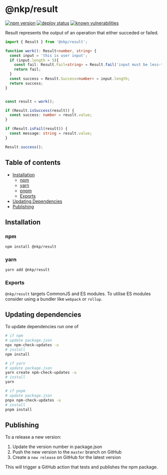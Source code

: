 # @nkp/result

[![npm version](https://badge.fury.io/js/%40nkp%2Fresult.svg)](https://www.npmjs.com/package/@nkp/result)
[![deploy status](https://github.com/NickKelly1/nkp-result/actions/workflows/release.yml/badge.svg)](https://github.com/NickKelly1/nkp-result/actions/workflows/release.yml)
[![known vulnerabilities](https://snyk.io/test/github/NickKelly1/nkp-result/badge.svg)](https://snyk.io/test/github/NickKelly1/nkp-result)

Result represents the output of an operation that either succeded or failed.

```ts
import { Result } from '@nkp/result';

function work(): Result<number, string> {
  const input = 'this is user input';
  if (input.length > 5){ 
    const fail: Result.Fail<string> = Result.fail('input must be less-than 5 characters long');
    return fail;
  }
  const success = Result.Success<number> = input.length;
  return success;
}


const result = work();

if (Result.isSuccess(result)) {
  const success: number = reuslt.value;
}

if (Result.isFail(result)) {
  const message: string = result.value;
}

Result.success();
```

## Table of contents

- [Installation](#installation)
  - [npm](#npm)
  - [yarn](#yarn)
  - [pnpm](#pnpm)
  - [Exports](#exports)
- [Updating Dependencies](#updating-dependencies)
- [Publishing](#publishing)

## Installation

### npm

```sh
npm install @nkp/result
```

### yarn

```sh
yarn add @nkp/result
```

### Exports

`@nkp/result` targets CommonJS and ES modules. To utilise ES modules consider using a bundler like `webpack` or `rollup`.

## Updating dependencies

To update dependencies run one of

```sh
# if npm
# update package.json
npx npm-check-updates -u
# install
npm install

# if yarn
# update package.json
yarn create npm-check-updates -u
# install
yarn

# if pnpm
# update package.json
pnpx npm-check-updates -u
# install
pnpm install
```

## Publishing

To a release a new version:

1. Update the version number in package.json
2. Push the new version to the `master` branch on GitHub
3. Create a `new release` on GitHub for the latest version

This will trigger a GitHub action that tests and publishes the npm package.
